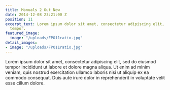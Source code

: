 ```yaml
---
title: Manuals 2 Out Now
date: 2014-12-08 23:21:00 Z
position: 11
excerpt_text: Lorem ipsum dolor sit amet, consectetur adipiscing elit, sed do eiusmod
  tempor.
featured_image:
  image: "/uploads/FPO11ratio.jpg"
detail_images:
- image: "/uploads/FPO11ratio.jpg"
---
```


Lorem ipsum dolor sit amet, consectetur adipiscing elit, sed do eiusmod tempor incididunt ut labore et dolore magna aliqua. Ut enim ad minim veniam, quis nostrud exercitation ullamco laboris nisi ut aliquip ex ea commodo consequat. Duis aute irure dolor in reprehenderit in voluptate velit esse cillum dolore.